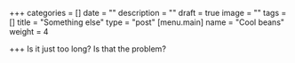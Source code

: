 +++
categories = []
date = ""
description = ""
draft = true
image = ""
tags = []
title = "Something else"
type = "post"
[menu.main]
name = "Cool beans"
weight = 4

+++
Is it just too long? Is that the problem?